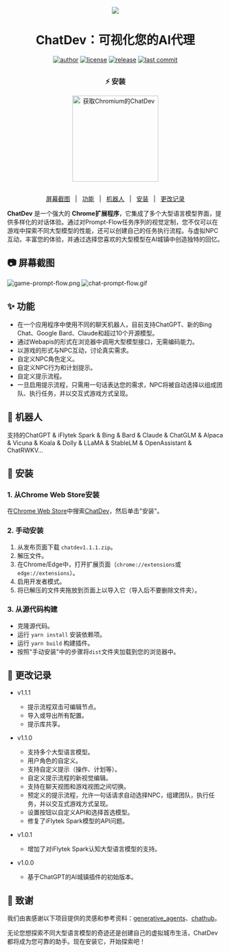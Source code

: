 <p align="center">
    <img src="/images/chatdev.png">
</p>
<h1 align="center">ChatDev：可视化您的AI代理</h1>

<div align="center">

[![author][author-image]][author-url]
[![license][license-image]][license-url]
[![release][release-image]][release-url]
[![last commit][last-commit-image]][last-commit-url]

##

### ⚡️ 安装

<a href="https://chrome.google.com/webstore/detail/chatdev-visualize-your-ai/dopllopmmfnghbahgbdejnkebfcmomej?utm_source=github"><img src="https://user-images.githubusercontent.com/64502893/231991498-8df6dd63-727c-41d0-916f-c90c15127de3.png" width="200" alt="获取Chromium的ChatDev"></a>

##

[屏幕截图](#-屏幕截图) &nbsp;&nbsp;|&nbsp;&nbsp; [功能](#-功能) &nbsp;&nbsp;|&nbsp;&nbsp; [机器人](#-机器人) &nbsp;&nbsp;|&nbsp;&nbsp; [安装](#-安装) &nbsp;&nbsp;|&nbsp;&nbsp; [更改记录](#-更改记录)

[author-image]: https://img.shields.io/badge/author-10cl-blue.svg
[author-url]: https://github.com/10cl
[license-image]: https://img.shields.io/github/license/10cl/chatdev?color=blue
[license-url]: https://github.com/10cl/chatdev/blob/main/LICENSE
[release-image]: https://img.shields.io/github/v/release/10cl/chatdev?color=blue
[release-url]: https://github.com/10cl/chatdev/releases/latest
[last-commit-image]: https://img.shields.io/github/last-commit/10cl/chatdev?label=last%20commit
[last-commit-url]: https://github.com/10cl/chatdev/commits

</div>

**ChatDev** 是一个强大的 **Chrome扩展程序**，它集成了多个大型语言模型界面，提供多样化的对话体验。通过对Prompt-Flow任务序列的视觉定制，您不仅可以在游戏中探索不同大型模型的性能，还可以创建自己的任务执行流程。与虚拟NPC互动，丰富您的体验，并通过选择您喜欢的大型模型在AI城镇中创造独特的回忆。

## 📷 屏幕截图
![game-prompt-flow.png](/images/game-prompt-flow.png)
![chat-prompt-flow.gif](/images/chat-prompt-flow.gif)

## ✨ 功能
* 在一个应用程序中使用不同的聊天机器人，目前支持ChatGPT、新的Bing Chat、Google Bard、Claude和超过10个开源模型。
* 通过Webapis的形式在浏览器中调用大型模型接口，无需编码能力。
* 以游戏的形式与NPC互动，讨论真实需求。
* 自定义NPC角色定义。
* 自定义NPC行为和计划提示。
* 自定义提示流程。
* 一旦启用提示流程，只需用一句话表达您的需求，NPC将被自动选择以组成团队、执行任务，并以交互式游戏方式呈现。

## 🤖 机器人
支持的ChatGPT & iFlytek Spark & Bing & Bard & Claude & ChatGLM & Alpaca & Vicuna & Koala & Dolly & LLaMA & StableLM & OpenAssistant & ChatRWKV...

## 🔨 安装

### 1. 从Chrome Web Store安装

在[Chrome Web Store](https://chrome.google.com/webstore/category/extensions)中搜索[ChatDev](https://chrome.google.com/webstore/detail/chatdev/dopllopmmfnghbahgbdejnkebfcmomej)，然后单击"安装"。

### 2. 手动安装

1. 从发布页面下载 `chatdev1.1.1.zip`。
2. 解压文件。
3. 在Chrome/Edge中，打开扩展页面（`chrome://extensions`或`edge://extensions`）。
4. 启用开发者模式。
5. 将已解压的文件夹拖放到页面上以导入它（导入后不要删除文件夹）。

### 3. 从源代码构建

* 克隆源代码。
* 运行 `yarn install` 安装依赖项。
* 运行 `yarn build` 构建插件。
* 按照"手动安装"中的步骤将`dist`文件夹加载到您的浏览器中。

## 📜 更改记录
* v1.1.1

  * 提示流程双击可编辑节点。
  * 导入或导出所有配置。
  * 提示库共享。
* v1.1.0

  * 支持多个大型语言模型。
  * 用户角色的自定义。
  * 支持自定义提示（操作、计划等）。
  * 自定义提示流程的新视觉编辑。
  * 支持在聊天视图和游戏视图之间切换。
  * 预定义的提示流程，允许一句话请求自动选择NPC，组建团队，执行任务，并以交互式游戏方式呈现。
  * 设置按钮以自定义API和选择首选模型。
  * 修复了iFlytek Spark模型的API问题。
* v1.0.1

  * 增加了对iFlytek Spark认知大型语言模型的支持。
* v1.0.0

  * 基于ChatGPT的AI城镇插件的初始版本。

## 🤝 致谢

我们由衷感谢以下项目提供的灵感和参考资料：[generative_agents](https://github.com/joonspk-research/generative_agents)、[chathub](https://github.com/chathub-dev/chathub)。

无论您想探索不同大型语言模型的奇迹还是创建自己的虚拟城市生活，ChatDev都将成为您可靠的助手。现在安装它，开始探索吧！
